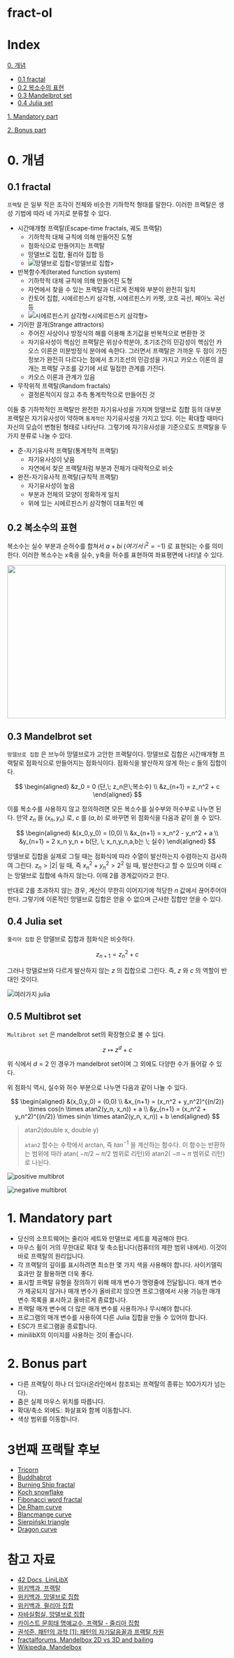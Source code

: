 # fract-ol

# Index
[0. 개념](#0-개념)  
- [0.1 fractal](#01-fractal)  
- [0.2 복소수의 표현](#02-복소수의-표현)  
- [0.3 Mandelbrot set](#03-mandelbrot-set)  
- [0.4 Julia set](#04-julia-set)  

[1. Mandatory part](#1-mandatory-part)  

[2. Bonus part](#2-bonus-part)  

# 0. 개념
## 0.1 fractal

`` 프랙탈 `` 은 일부 작은 조각이 전체와 비슷한 기하학적 형태를 말한다. 이러한 프랙탈은 생성 기법에 따라 네 가지로 분류할 수 있다.

- 시간매개형 프랙탈(Escape-time fractals, 궤도 프랙탈)
	- 기하학적 대체 규칙에 의해 만들어진 도형
	- 점화식으로 만들어지는 프랙탈
	- 망델브로 집합, 쥘리아 집합 등
	- ![망델브로 집합](https://upload.wikimedia.org/wikipedia/commons/thumb/5/56/Mandelset_hires.png/600px-Mandelset_hires.png)<망델브로 집합>
- 반복함수계(Iterated function system)
	- 기하학적 대체 규칙에 의해 만들어진 도형
	- 자연에서 찾을 수 있는 프랙탈과 다르게 전체와 부분이 완전히 일치
	- 칸토어 집합, 시에르핀스키 삼각형, 시에르핀스키 카펫, 코흐 곡선, 페아노 곡선 등
	- ![시에르핀스키 삼각형](https://upload.wikimedia.org/wikipedia/commons/thumb/b/b7/SierpinskiTriangle.PNG/440px-SierpinskiTriangle.PNG)<시에르핀스키 삼각형>
- 기이한 끌개(Strange attractors)
	- 주어진 사상이나 방정식의 해를 이용해 초기값을 반복적으로 변환한 것
	- 자기유사성이 핵심인 프랙탈은 위상수학분야, 초기조건의 민감성이 핵심인 카오스 이론은 미분방정식 분야에 속한다. 그러면서 프랙탈은 가까운 두 점이 가진 정보가 완전히 다르다는 점에서 초기조선의 민감성을 가지고 카오스 이론의 끌개는 프랙탈 구조를 갖기에 서로 밀접한 관계를 가진다.
	- 카오스 이론과 관계가 있음
- 무작위적 프랙탈(Random fractals)
	- 결정론적이지 않고 추측 통계학적으로 만들어진 것

이들 중 기하학적인 프랙탈만 완전한 자기유사성을 가지며 망델브로 집합 등의 대부분 프랙탈은 자기유사성이 약하며 `` 통계적인 `` 자기유사성을 가지고 있다. 이는 확대할 때마다 자신의 모습이 변형된 형태로 나타난다. 그렇기에 자기유사성을 기준으로도 프랙탈을 두가지 분류로 나눌 수 있다.

- 준-자기유사적 프랙탈(통계학적 프랙탈)
	- 자기유사성이 낮음
	- 자연에서 찾은 프랙탈처럼 부분과 전체가 대략적으로 비슷
- 완전-자기유사적 프랙탈(규칙적 프랙탈)
	- 자기유사성이 높음
	- 부분과 전체의 모양이 정확하게 일치
	- 위에 있는 시에르핀스키 삼각형이 대표적인 예

## 0.2 복소수의 표현

복소수는 실수 부분과 순허수를 합쳐서 $a+bi \; (여기서 \; i^2 = -1)$ 로 표현되는 수를 의미한다. 이러한 복소수는 x축을 실수, y축을 허수를 표현하여 좌표평면에 나타낼 수 있다. 

<img src="https://javalab.org/wp-content/uploads/complex_number.png" height=350px width=500px>

## 0.3 Mandelbrot set

`` 망델브로 집합 `` 은 브누아 망델브로가 고안한 프랙탈이다. 망델브로 집합은 시간매개형 프랙탈로 점화식으로 만들어지는 점화식이다. 점화식을 발산하지 않게 하는 $c$ 들의 집합이다.

$$ 
\begin{aligned}
&z_0 = 0 (단,\;  z_n은\;복소수) \\
&z_{n+1} = z_n^2 + c
\end{aligned}
$$

이를 복소수를 사용하지 않고 정의하려면 모든 복소수를 실수부와 허수부로 나누면 된다. 만약 $z_n$ 을 $(x_n,y_n)$ 로, $c$ 를 $(a,b)$ 로 바꾸면 위 점화식을 다음과 같이 쓸 수 있다. 

$$
\begin{aligned}
&(x_0,y_0) = (0,0) \\
&x_{n+1} = x_n^2 - y_n^2 + a \\
&y_{n+1} = 2 x_n y_n + b(단, \; x_n,y_n,a,b는 \; 실수)
\end{aligned}
$$

망델브로 집합을 실제로 그릴 때는 점화식에 따라 수열이 발산하는지 수렴하는지 검사하여 그린다. $z_n > |2|$ 일 때, 즉 $x_n^2 + y_n^2 > 2^2$ 일 때, 발산한다고 할 수 있으며 이때 $c$ 는 망델브로 집합에 속하지 않는다. 이때 2를 경계값이라고 한다.  

반대로 2를 초과하지 않는 경우, 계산이 무한히 이어지기에 적당한 $n$ 값에서 끊어주어야 한다. 그렇기에 이론적인 망델브로 집합은 얻을 수 없으며 근사한 집합만 얻을 수 있다.

## 0.4 Julia set

`` 줄리아 집합 `` 은 망델브로 집합과 점화식은 비슷하다.

$$
z_{n+1} = z_n^2 + c
$$

그러나 망델로브와 다르게 발산하지 않는 $z$ 의 집합으로 그린다. 즉, $z$ 와 $c$ 의 역할이 반대인 것이다.

![여러가지 julia](https://horizon.kias.re.kr/wp-content/uploads/2019/12/julia.png)

## 0.5 Multibrot set

`` Multibrot set `` 은 mandelbrot set의 확장형으로 볼 수 있다.

$$
z \mapsto z^d + c
$$

위 식에서 $d = 2$ 인 경우가 mandelbrot set이며 그 외에도 다양한 수가 들어갈 수 있다.

위 점화식 역시, 실수와 허수 부분으로 나누면 다음과 같이 나눌 수 있다.

$$
\begin{aligned}
&(x_0,y_0) = (0,0) \\
&x_{n+1} = (x_n^2 + y_n^2)^{(n/2)} \times cos(n \times atan2(y_n, x_n)) + a \\
&y_{n+1} = (x_n^2 + y_n^2)^{(n/2)} \times sin(n \times atan2(y_n, x_n)) + b
\end{aligned}
$$

> atan2(double x, double y)
>  
> `` atan2 `` 함수는 수학에서 arctan, 즉 $tan^{-1}$ 을 계산하는 함수다.
> 이 함수는 반환하는 범위에 따라 atan( $-\pi / 2$ ~ $\pi / 2$ 범위로 리턴)와 atan2( $-\pi$ ~ $\pi$ 범위로 리턴)로 나뉜다.

![positive multibrot](img/multibrot_positive.png)

![negative multibrot](img/multibrot_negative.png)

# 1. Mandatory part

- 당신의 소프트웨어는 줄리아 세트와 만델브로 세트를 제공해야 한다.
- 마우스 휠이 거의 무한대로 확대 및 축소됩니다(컴퓨터의 제한 범위 내에서). 이것이 바로 프랙탈의 원리입니다.
- 각 프랙탈의 깊이를 표시하려면 최소한 몇 가지 색을 사용해야 합니다. 사이키델릭 효과만 잘 활용하면 더욱 좋다.
- 표시할 프랙탈 유형을 정의하기 위해 매개 변수가 명령줄에 전달됩니다. 매개 변수가 제공되지 않거나 매개 변수가 올바르지 않으면 프로그램에서 사용 가능한 매개 변수 목록을 표시하고 올바르게 종료합니다.
- 프랙탈 매개 변수에 더 많은 매개 변수를 사용하거나 무시해야 합니다.
- 프로그램의 매개 변수를 사용하여 다른 Julia 집합을 만들 수 있어야 합니다.
- ESC가 프로그램을 종료합니다.
- minilibX의 이미지를 사용하는 것이 좋습니다.

# 2. Bonus part

- 다른 프랙탈이 하나 더 있다(온라인에서 참조되는 프랙탈의 종류는 100가지가 넘는다).
- 줌은 실제 마우스 위치를 따릅니다.
- 확대/축소 외에도: 화살표와 함께 이동합니다.
- 색상 범위를 이동합니다.

# 3번째 프랙탈 후보
- [Tricorn](https://en.wikipedia.org/wiki/Tricorn_(mathematics))
- [Buddhabrot](https://en.wikipedia.org/wiki/Buddhabrot)
- [Burning Ship fractal](https://en.wikipedia.org/wiki/Burning_Ship_fractal)
- [Koch snowflake](https://en.wikipedia.org/wiki/Koch_snowflake)
- [Fibonacci word fractal](https://en.wikipedia.org/wiki/Fibonacci_word_fractal)
- [De Rham curve](https://en.wikipedia.org/wiki/De_Rham_curve)
- [Blancmange curve](https://en.wikipedia.org/wiki/Blancmange_curve)
- [Sierpiński triangle](https://en.wikipedia.org/wiki/Sierpi%C5%84ski_triangle)
- [Dragon curve](https://en.wikipedia.org/wiki/Dragon_curve)
# 참고 자료

- [42 Docs, LiniLibX](https://harm-smits.github.io/42docs/libs/minilibx)
- [위키백과, 프랙탈](https://ko.wikipedia.org/wiki/%ED%94%84%EB%9E%99%ED%83%88)
- [위키백과, 망델브로 집합](https://ko.wikipedia.org/wiki/%EB%A7%9D%EB%8D%B8%EB%B8%8C%EB%A1%9C_%EC%A7%91%ED%95%A9)
- [위키백과, 쥘리아 집합](https://ko.wikipedia.org/wiki/%EC%A5%98%EB%A6%AC%EC%95%84_%EC%A7%91%ED%95%A9)
- [자바실험실, 망델브로 집합](https://javalab.org/mandelbrot_set/)
- [카이스트 문희태 명예교수, 프랙탈 - 줄리아 집합](https://m.blog.naver.com/PostView.naver?isHttpsRedirect=true&blogId=moonuga&logNo=220057782966)
- [권석준, 패턴의 과학 [1]: 패턴의 자기닮음꼴과 프랙탈 차원](https://horizon.kias.re.kr/12112/)
- [fractalforums, Mandelbox 2D vs 3D and bailing](http://www.fractalforums.com/programming/mandelbox-2d-vs-3d-and-bailing/)
- [Wikipedia, Mandelbox](https://en.wikipedia.org/wiki/Mandelbox)
